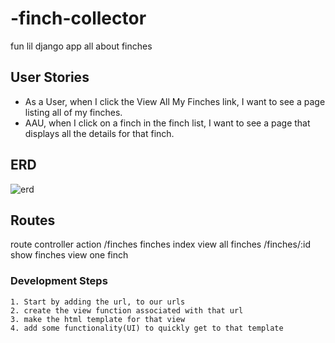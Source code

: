 # -finch-collector

fun lil django app all about finches


## User Stories
- As a User, when I click the View All My Finches link, I want to see a page listing all of my finches.
- AAU, when I click on a finch in the finch list, I want to see a page that displays all the details for that finch.

## ERD

![erd](https://i.imgur.com/37yYc42.png)

## Routes

route controller action 
/finches  finches index view all finches
/finches/:id show finches view one finch


### Development Steps

    1. Start by adding the url, to our urls
    2. create the view function associated with that url
    3. make the html template for that view
    4. add some functionality(UI) to quickly get to that template
